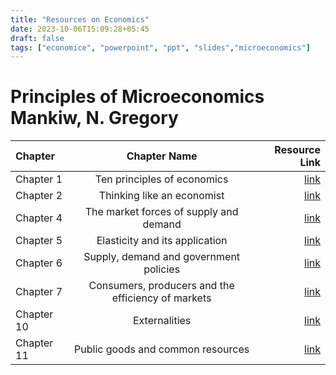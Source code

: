 ```yaml
---
title: "Resources on Economics"
date: 2023-10-06T15:09:28+05:45
draft: false
tags: ["economice", "powerpoint", "ppt", "slides","microeconomics"]
---
```

# Principles of Microeconomics Mankiw, N. Gregory

| Chapter      | Chapter Name | Resource Link     |
| :---        |    :----:   |          ---: |
| Chapter 1   |Ten principles of economics|[link](https://web.mnstate.edu/stutes/New%20PowerPoint/Premium%20Ch%201%20Ten%20Principles%20of%20Economics.pptx)|
| Chapter 2   |Thinking like an economist|[link](https://web.mnstate.edu/stutes/New%20PowerPoint/Premium%20Ch%202%20Thinking%20Like%20an%20Economist.pptx)|
|Chapter 4|The market forces of supply and demand|[link](https://web.mnstate.edu/stutes/Econ100/NewPP/Premium%20Ch%204%20The%20Market%20Forces%20of%20Supply%20and%20Demand.pptx)|
|Chapter 5|Elasticity and its application|[link](https://web.mnstate.edu/stutes/MankiwPP/mankiw8/Premium%20Ch%205%20Elasticity%20and%20Its%20Application.pptx)|
| Chapter 6   |Supply, demand and government policies|[link](https://web.mnstate.edu/stutes/MankiwPP/mankiw8/Premium%20Ch%206%20Supply,%20Demand,%20and%20Government%20Policies.pptx)|
| Chapter 7   | Consumers, producers and the efficiency of markets|[link](https://choj.sogang.ac.kr/Download?pathStr=NTIjIzk1IyM1NCMjOTgjIzk1IyMxMTUjIzExNiMjMTE1IyMxMDUjIzEwOCMjOTUjIzExNSMjMTA4IyM5NyMjMTA1IyMxMTQjIzEwMSMjMTE2IyM5NyMjMTA5IyMxMTQjIzEwMSMjMTA0IyMxMTYjIzExMSMjNDcjIzEwNiMjMTExIyMxMDQjIzk5IyM5NSMjMTE1IyMxMDEjIzExNiMjMTA1IyMxMTUjIzEyNCMjMTA0IyMxMTYjIzk3IyM4MCMjMTAxIyMxMDgjIzEwNSMjMTAyIyMzNSMjMzMjIzM1IyM0OSMjMTI0IyMxMjAjIzEwMSMjMTAwIyMxMTAjIzEwNSMjMzUjIzMzIyMzNSMjNDkjIzEyNCMjMTAwIyMxMDUjIzEwNyMjMTEy&fileName=princ-ch07-presentation.ppt&gubun=oldbbs)|
| Chapter 10   |Externalities|[link](https://choj.sogang.ac.kr/Download?pathStr=NTIjIzk1IyM1NCMjOTgjIzk1IyMxMTUjIzExNiMjMTE1IyMxMDUjIzEwOCMjOTUjIzExNSMjMTA4IyM5NyMjMTA1IyMxMTQjIzEwMSMjMTE2IyM5NyMjMTA5IyMxMTQjIzEwMSMjMTA0IyMxMTYjIzExMSMjNDcjIzEwNiMjMTExIyMxMDQjIzk5IyM5NSMjMTE1IyMxMDEjIzExNiMjMTA1IyMxMTUjIzEyNCMjMTA0IyMxMTYjIzk3IyM4MCMjMTAxIyMxMDgjIzEwNSMjMTAyIyMzNSMjMzMjIzM1IyM0OSMjMTI0IyMxMjAjIzEwMSMjMTAwIyMxMTAjIzEwNSMjMzUjIzMzIyMzNSMjNDkjIzEyNCMjMTAwIyMxMDUjIzEwNyMjMTEy&fileName=princ-ch10-presentation.ppt&gubun=oldbbs)|
| Chapter 11   |Public goods and common resources|[link](https://ux1.eiu.edu/~mqdao/micro-ch11-presentation.ppt)|
